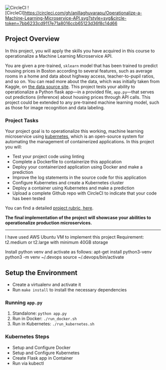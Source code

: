 ![CircleCI](https://circleci.com/gh/anillaghuvarapu/Operationalize-a-Machine-Learning-Microservice-API.svg?style=svg)
![CircleCI]https://circleci.com/gh/anillaghuvarapu/Operationalize-a-Machine-Learning-Microservice-API.svg?style=svg&circle-token=7bb6233cd9117e71a8016ccb65123d36f8c14d66
## Project Overview

In this project, you will apply the skills you have acquired in this course to operationalize a Machine Learning Microservice API.

You are given a pre-trained, `sklearn` model that has been trained to predict housing prices in Boston according to several features, such as average rooms in a home and data about highway access, teacher-to-pupil ratios, and so on. You can read more about the data, which was initially taken from Kaggle, on [the data source site](https://www.kaggle.com/c/boston-housing). This project tests your ability to operationalize a Python flask app—in a provided file, `app.py`—that serves out predictions (inference) about housing prices through API calls. This project could be extended to any pre-trained machine learning model, such as those for image recognition and data labeling.

### Project Tasks

Your project goal is to operationalize this working, machine learning microservice using [kubernetes](https://kubernetes.io/), which is an open-source system for automating the management of containerized applications. In this project you will:

- Test your project code using linting
- Complete a Dockerfile to containerize this application
- Deploy your containerized application using Docker and make a prediction
- Improve the log statements in the source code for this application
- Configure Kubernetes and create a Kubernetes cluster
- Deploy a container using Kubernetes and make a prediction
- Upload a complete Github repo with CircleCI to indicate that your code has been tested

You can find a detailed [project rubric, here](https://review.udacity.com/#!/rubrics/2576/view).

**The final implementation of the project will showcase your abilities to operationalize production microservices.**

---
I have used AWS Ubuntu VM to implement this project Requirement: t2.medium or t2.large with minimum 40GB storage

Install python venv and activate as follows:
apt-get install python3-venv
python3 -m venv ~/.devops
source ~/.devops/bin/activate

## Setup the Environment

- Create a virtualenv and activate it
- Run `make install` to install the necessary dependencies

### Running `app.py`

1. Standalone: `python app.py`
2. Run in Docker: `./run_docker.sh`
3. Run in Kubernetes: `./run_kubernetes.sh`

### Kubernetes Steps

- Setup and Configure Docker 
- Setup and Configure Kubernetes 
- Create Flask app in Container
- Run via kubectl
